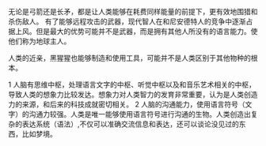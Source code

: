 无论是弓箭还是长矛，都是让人类能够在耗费同样能量的前提下，更有效地围猎和杀伤敌人。
有了能够远程攻击的武器，现代智人在和尼安德特人的竞争中逐渐占据上风。但是最大的优势可能并不是武器，而是拥有其他人所没有的语言能力。使他们称为地球主人。

人类的近亲，黑猩猩也能够制造和使用工具，可能并不是人类区别于其他物种的根本。

1 人脑有思维中枢，处理语言文字的中枢、听觉中枢以及和音乐艺术相关的中枢，导致人类的想象力比较发达。想象力对人类智力的发育非常重要，认为是人类创造力的来源，和后来的科技成就密切相关。
2 人脑的沟通能力，使用语言符号（文字）的沟通力较强。人类是唯一能够使用语言符号进行沟通的生物。人类创造出复杂的表达系统（语法）,不仅可以准确交流信息和表达，还可以谈论没见过的东西，比如梦境。

